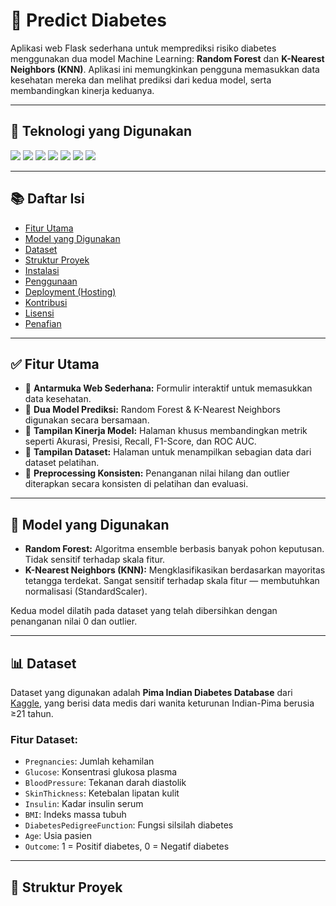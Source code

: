 # 🧠 Predict Diabetes

Aplikasi web Flask sederhana untuk memprediksi risiko diabetes menggunakan dua model Machine Learning: **Random Forest** dan **K-Nearest Neighbors (KNN)**. Aplikasi ini memungkinkan pengguna memasukkan data kesehatan mereka dan melihat prediksi dari kedua model, serta membandingkan kinerja keduanya.

---

## 🚀 Teknologi yang Digunakan

<p align="left">
  <img src="https://img.shields.io/badge/Python-3776AB?style=for-the-badge&logo=python&logoColor=white" />
  <img src="https://img.shields.io/badge/Flask-000000?style=for-the-badge&logo=flask&logoColor=white" />
  <img src="https://img.shields.io/badge/scikit--learn-F7931E?style=for-the-badge&logo=scikit-learn&logoColor=white" />
  <img src="https://img.shields.io/badge/HTML5-E34F26?style=for-the-badge&logo=html5&logoColor=white" />
  <img src="https://img.shields.io/badge/TailwindCSS-06B6D4?style=for-the-badge&logo=tailwind-css&logoColor=white" />
  <img src="https://img.shields.io/badge/Jinja2-B41717?style=for-the-badge&logo=jinja&logoColor=white" />
  <img src="https://img.shields.io/badge/Joblib-00ADD8?style=for-the-badge" />
</p>

---

## 📚 Daftar Isi

- [Fitur Utama](#-fitur-utama)
- [Model yang Digunakan](#-model-yang-digunakan)
- [Dataset](#-dataset)
- [Struktur Proyek](#-struktur-proyek)
- [Instalasi](#-instalasi)
- [Penggunaan](#-penggunaan)
- [Deployment (Hosting)](#-deployment-hosting)
- [Kontribusi](#-kontribusi)
- [Lisensi](#-lisensi)
- [Penafian](#-penafian)

---

## ✅ Fitur Utama

- 🔹 **Antarmuka Web Sederhana:** Formulir interaktif untuk memasukkan data kesehatan.
- 🔹 **Dua Model Prediksi:** Random Forest & K-Nearest Neighbors digunakan secara bersamaan.
- 🔹 **Tampilan Kinerja Model:** Halaman khusus membandingkan metrik seperti Akurasi, Presisi, Recall, F1-Score, dan ROC AUC.
- 🔹 **Tampilan Dataset:** Halaman untuk menampilkan sebagian data dari dataset pelatihan.
- 🔹 **Preprocessing Konsisten:** Penanganan nilai hilang dan outlier diterapkan secara konsisten di pelatihan dan evaluasi.

---

## 🤖 Model yang Digunakan

- **Random Forest:** Algoritma ensemble berbasis banyak pohon keputusan. Tidak sensitif terhadap skala fitur.
- **K-Nearest Neighbors (KNN):** Mengklasifikasikan berdasarkan mayoritas tetangga terdekat. Sangat sensitif terhadap skala fitur — membutuhkan normalisasi (StandardScaler).

Kedua model dilatih pada dataset yang telah dibersihkan dengan penanganan nilai 0 dan outlier.

---

## 📊 Dataset

Dataset yang digunakan adalah **Pima Indian Diabetes Database** dari [Kaggle](https://www.kaggle.com/datasets/uciml/pima-indians-diabetes-database), yang berisi data medis dari wanita keturunan Indian-Pima berusia ≥21 tahun.

### Fitur Dataset:

- `Pregnancies`: Jumlah kehamilan  
- `Glucose`: Konsentrasi glukosa plasma  
- `BloodPressure`: Tekanan darah diastolik  
- `SkinThickness`: Ketebalan lipatan kulit  
- `Insulin`: Kadar insulin serum  
- `BMI`: Indeks massa tubuh  
- `DiabetesPedigreeFunction`: Fungsi silsilah diabetes  
- `Age`: Usia pasien  
- `Outcome`: 1 = Positif diabetes, 0 = Negatif diabetes  

---

## 📁 Struktur Proyek

